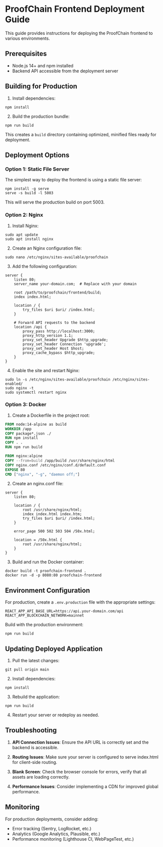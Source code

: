 # ProofChain Frontend Deployment Guide

This guide provides instructions for deploying the ProofChain frontend to various environments.

## Prerequisites

- Node.js 14+ and npm installed
- Backend API accessible from the deployment server

## Building for Production

1. Install dependencies:

```
npm install
```

2. Build the production bundle:

```
npm run build
```

This creates a `build` directory containing optimized, minified files ready for deployment.

## Deployment Options

### Option 1: Static File Server

The simplest way to deploy the frontend is using a static file server:

```
npm install -g serve
serve -s build -l 5003
```

This will serve the production build on port 5003.

### Option 2: Nginx

1. Install Nginx:

```
sudo apt update
sudo apt install nginx
```

2. Create an Nginx configuration file:

```
sudo nano /etc/nginx/sites-available/proofchain
```

3. Add the following configuration:

```
server {
    listen 80;
    server_name your-domain.com;  # Replace with your domain

    root /path/to/proofchain/frontend/build;
    index index.html;

    location / {
        try_files $uri $uri/ /index.html;
    }

    # Forward API requests to the backend
    location /api {
        proxy_pass http://localhost:3000;
        proxy_http_version 1.1;
        proxy_set_header Upgrade $http_upgrade;
        proxy_set_header Connection 'upgrade';
        proxy_set_header Host $host;
        proxy_cache_bypass $http_upgrade;
    }
}
```

4. Enable the site and restart Nginx:

```
sudo ln -s /etc/nginx/sites-available/proofchain /etc/nginx/sites-enabled/
sudo nginx -t
sudo systemctl restart nginx
```

### Option 3: Docker

1. Create a Dockerfile in the project root:

```Dockerfile
FROM node:14-alpine as build
WORKDIR /app
COPY package*.json ./
RUN npm install
COPY . .
RUN npm run build

FROM nginx:alpine
COPY --from=build /app/build /usr/share/nginx/html
COPY nginx.conf /etc/nginx/conf.d/default.conf
EXPOSE 80
CMD ["nginx", "-g", "daemon off;"]
```

2. Create an nginx.conf file:

```
server {
    listen 80;

    location / {
        root /usr/share/nginx/html;
        index index.html index.htm;
        try_files $uri $uri/ /index.html;
    }

    error_page 500 502 503 504 /50x.html;

    location = /50x.html {
        root /usr/share/nginx/html;
    }
}
```

3. Build and run the Docker container:

```
docker build -t proofchain-frontend .
docker run -d -p 8080:80 proofchain-frontend
```

## Environment Configuration

For production, create a `.env.production` file with the appropriate settings:

```
REACT_APP_API_BASE_URL=https://api.your-domain.com/api
REACT_APP_BLOCKCHAIN_NETWORK=mainnet
```

Build with the production environment:

```
npm run build
```

## Updating Deployed Application

1. Pull the latest changes:

```
git pull origin main
```

2. Install dependencies:

```
npm install
```

3. Rebuild the application:

```
npm run build
```

4. Restart your server or redeploy as needed.

## Troubleshooting

1. **API Connection Issues**: Ensure the API URL is correctly set and the backend is accessible.

2. **Routing Issues**: Make sure your server is configured to serve index.html for client-side routing.

3. **Blank Screen**: Check the browser console for errors, verify that all assets are loading correctly.

4. **Performance Issues**: Consider implementing a CDN for improved global performance.

## Monitoring

For production deployments, consider adding:

- Error tracking (Sentry, LogRocket, etc.)
- Analytics (Google Analytics, Plausible, etc.)
- Performance monitoring (Lighthouse CI, WebPageTest, etc.)

